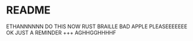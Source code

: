 # README
ETHANNNNNN DO THIS NOW
RUST BRAILLE BAD APPLE PLEASEEEEEEE
OK JUST A REMINDER +++ AGHHGGHHHHF